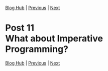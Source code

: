[Blog Hub](../index) | [Previous](post10) | [Next](post12)

# Post 11<br>What about Imperative Programming?

[Blog Hub](../index) | [Previous](post10) | [Next](post12)

